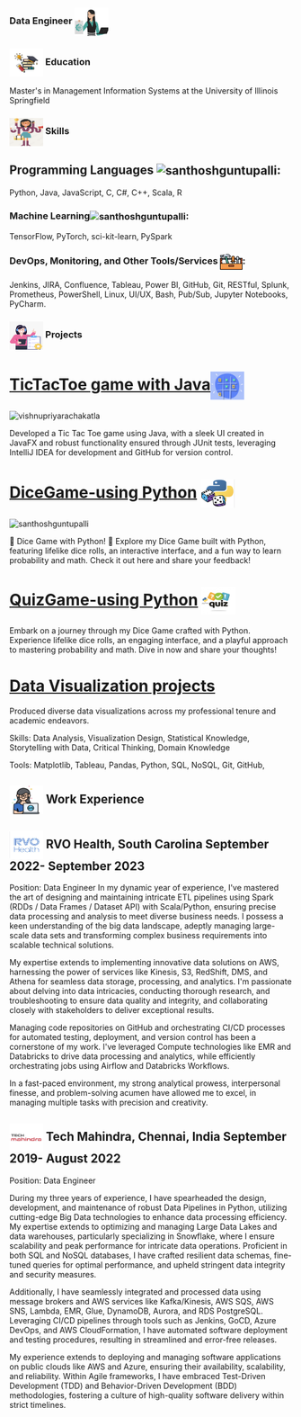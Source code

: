 
### Data Engineer <img align="center" src="assets/Data engineer .png" alt="vishnupriyarachakatla" height="50" width="60" />

### <img align="center" src="assets/Premium Vector | Collection colored thin icon of learning subject book graduated hat learning and education concept vector illustration.jpg" alt="vishnupriyaRachakatla" height="50" width="60" /> Education
Master's in Management Information Systems at the University of Illinois Springfield 

### <img align="center" src="assets/skills.png" alt="vishnupriyarachakatla" height="50" width="60" /> Skills
## Programming Languages <img align="center" src="assets/programming.png" alt="santhoshguntupalli" height="30" width="40" />:
Python, Java, JavaScript, C, C#, C++, Scala, R

### Machine Learning<img align="center" src="assets/machine-learning.png" alt="santhoshguntupalli" height="30" width="40" />:
TensorFlow, PyTorch, sci-kit-learn, PySpark

### DevOps, Monitoring, and Other Tools/Services <img align="center" src="assets/tool-box.png" alt="santhoshguntupalli" height="30" width="40" />:
Jenkins, JIRA, Confluence, Tableau, Power BI, GitHub, Git, RESTful, Splunk, Prometheus, PowerShell, Linux, UI/UX, Bash, Pub/Sub, Jupyter Notebooks, PyCharm.</strong></p>

### <img align="center" src="assets/projects.png" alt="vishnupriyarachakatla" height="50" width="60" /> Projects


 # [TicTacToe game with Java](https://github.com/Vrachakatla15/TicTacToe)<img align="center" src="assets/TicTacToe.png" alt="vishnupriyarachakatla" height="50" width="60" />  

<img align="center" src="assets/tictactoeoutput .mov" alt="vishnupriyarachakatla" height="200" width="400" />

Developed a Tic Tac Toe game using Java, with a sleek UI created in JavaFX and robust functionality ensured through JUnit tests, leveraging IntelliJ IDEA for development and GitHub for version control.

# [DiceGame-using Python](https://github.com/Vrachakatla15/Dicegamewithpython) <img align="center" src="assets/Dicegame.png" alt="vishnupriyarachakatla" height="50" width="60" />

<img align="center" src="assets/PythonPongGame-AI.gif" alt="santhoshguntupalli" height="200" width="400" />

🎲 Dice Game with Python! 🐍
Explore my Dice Game built with Python, featuring lifelike dice rolls, an interactive interface, and a fun way to learn probability and math. Check it out here and share your feedback!
# [QuizGame-using Python](https://github.com/Vrachakatla15/QuizGameWithPython) <img align="center" src="assets/Quizgame.png" alt="vishnupriyarachakatla" height="50" width="60" />

Embark on a journey through my Dice Game crafted with Python. Experience lifelike dice rolls, an engaging interface, and a playful approach to mastering probability and math. Dive in now and share your thoughts!
# [Data Visualization projects]( https://public.tableau.com/app/profile/vishnupriya.rachakatla/vizzes)

Produced diverse data visualizations across my professional tenure and academic endeavors.

Skills: Data Analysis, Visualization Design, Statistical Knowledge, Storytelling with Data, Critical Thinking, Domain Knowledge

Tools: Matplotlib, Tableau, Pandas, Python, SQL, NoSQL, Git, GitHub,


## <img align="center" src="assets/Work Experience  Icons.jpg" alt="vishnupriyarachakatla" height="50" width="60" /> Work Experience

## <img align="center" src="assets/RVO.Health.png" alt="vishnupriyarachakatla" height="50" width="60" /> RVO Health, South Carolina                                                                                                                September 2022- September 2023
Position: Data Engineer
In my dynamic year of experience, I've mastered the art of designing and maintaining intricate ETL pipelines using Spark (RDDs / Data Frames / Dataset API) with Scala/Python, ensuring precise data processing and analysis to meet diverse business needs. I possess a keen understanding of the big data landscape, adeptly managing large-scale data sets and transforming complex business requirements into scalable technical solutions.

My expertise extends to implementing innovative data solutions on AWS, harnessing the power of services like Kinesis, S3, RedShift, DMS, and Athena for seamless data storage, processing, and analytics. I'm passionate about delving into data intricacies, conducting thorough research, and troubleshooting to ensure data quality and integrity, and collaborating closely with stakeholders to deliver exceptional results.

Managing code repositories on GitHub and orchestrating CI/CD processes for automated testing, deployment, and version control has been a cornerstone of my work. I've leveraged Compute technologies like EMR and Databricks to drive data processing and analytics, while efficiently orchestrating jobs using Airflow and Databricks Workflows.

In a fast-paced environment, my strong analytical prowess, interpersonal finesse, and problem-solving acumen have allowed me to excel, in managing multiple tasks with precision and creativity.

## <img align="center" src="assets/TechMahindra.png" alt="vishnupriyarachakatla" height="50" width="60" /> Tech Mahindra, Chennai, India                                                                                                                 September 2019- August 2022
Position: Data Engineer

During my three years of experience, I have spearheaded the design, development, and maintenance of robust Data Pipelines in Python, utilizing cutting-edge Big Data technologies to enhance data processing efficiency. My expertise extends to optimizing and managing Large Data Lakes and data warehouses, particularly specializing in Snowflake, where I ensure scalability and peak performance for intricate data operations. Proficient in both SQL and NoSQL databases, I have crafted resilient data schemas, fine-tuned queries for optimal performance, and upheld stringent data integrity and security measures.

Additionally, I have seamlessly integrated and processed data using message brokers and AWS services like Kafka/Kinesis, AWS SQS, AWS SNS, Lambda, EMR, Glue, DynamoDB, Aurora, and RDS PostgreSQL. Leveraging CI/CD pipelines through tools such as Jenkins, GoCD, Azure DevOps, and AWS CloudFormation, I have automated software deployment and testing procedures, resulting in streamlined and error-free releases.

My experience extends to deploying and managing software applications on public clouds like AWS and Azure, ensuring their availability, scalability, and reliability. Within Agile frameworks, I have embraced Test-Driven Development (TDD) and Behavior-Driven Development (BDD) methodologies, fostering a culture of high-quality software delivery within strict timelines.
